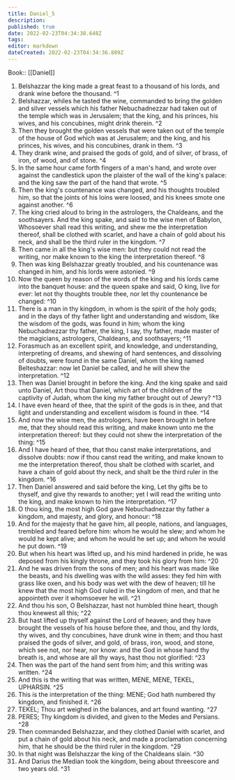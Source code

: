 ```yaml
---
title: Daniel_5
description: 
published: true
date: 2022-02-23T04:34:38.648Z
tags: 
editor: markdown
dateCreated: 2022-02-23T04:34:36.809Z
---
```


 Book:: [[Daniel]]
 1. Belshazzar the king made a great feast to a thousand of his lords, and drank wine before the thousand. ^1
 2. Belshazzar, whiles he tasted the wine, commanded to bring the golden and silver vessels which his father Nebuchadnezzar had taken out of the temple which was in Jerusalem; that the king, and his princes, his wives, and his concubines, might drink therein. ^2
 3. Then they brought the golden vessels that were taken out of the temple of the house of God which was at Jerusalem; and the king, and his princes, his wives, and his concubines, drank in them. ^3
 4. They drank wine, and praised the gods of gold, and of silver, of brass, of iron, of wood, and of stone. ^4
 5. In the same hour came forth fingers of a man's hand, and wrote over against the candlestick upon the plaister of the wall of the king's palace: and the king saw the part of the hand that wrote. ^5
 6. Then the king's countenance was changed, and his thoughts troubled him, so that the joints of his loins were loosed, and his knees smote one against another. ^6
 7. The king cried aloud to bring in the astrologers, the Chaldeans, and the soothsayers. And the king spake, and said to the wise men of Babylon, Whosoever shall read this writing, and shew me the interpretation thereof, shall be clothed with scarlet, and have a chain of gold about his neck, and shall be the third ruler in the kingdom. ^7
 8. Then came in all the king's wise men: but they could not read the writing, nor make known to the king the interpretation thereof. ^8
 9. Then was king Belshazzar greatly troubled, and his countenance was changed in him, and his lords were astonied. ^9
 10. Now the queen by reason of the words of the king and his lords came into the banquet house: and the queen spake and said, O king, live for ever: let not thy thoughts trouble thee, nor let thy countenance be changed: ^10
 11. There is a man in thy kingdom, in whom is the spirit of the holy gods; and in the days of thy father light and understanding and wisdom, like the wisdom of the gods, was found in him; whom the king Nebuchadnezzar thy father, the king, I say, thy father, made master of the magicians, astrologers, Chaldeans, and soothsayers; ^11
 12. Forasmuch as an excellent spirit, and knowledge, and understanding, interpreting of dreams, and shewing of hard sentences, and dissolving of doubts, were found in the same Daniel, whom the king named Belteshazzar: now let Daniel be called, and he will shew the interpretation. ^12
 13. Then was Daniel brought in before the king. And the king spake and said unto Daniel, Art thou that Daniel, which art of the children of the captivity of Judah, whom the king my father brought out of Jewry? ^13
 14. I have even heard of thee, that the spirit of the gods is in thee, and that light and understanding and excellent wisdom is found in thee. ^14
 15. And now the wise men, the astrologers, have been brought in before me, that they should read this writing, and make known unto me the interpretation thereof: but they could not shew the interpretation of the thing: ^15
 16. And I have heard of thee, that thou canst make interpretations, and dissolve doubts: now if thou canst read the writing, and make known to me the interpretation thereof, thou shalt be clothed with scarlet, and have a chain of gold about thy neck, and shalt be the third ruler in the kingdom. ^16
 17. Then Daniel answered and said before the king, Let thy gifts be to thyself, and give thy rewards to another; yet I will read the writing unto the king, and make known to him the interpretation. ^17
 18. O thou king, the most high God gave Nebuchadnezzar thy father a kingdom, and majesty, and glory, and honour: ^18
 19. And for the majesty that he gave him, all people, nations, and languages, trembled and feared before him: whom he would he slew; and whom he would he kept alive; and whom he would he set up; and whom he would he put down. ^19
 20. But when his heart was lifted up, and his mind hardened in pride, he was deposed from his kingly throne, and they took his glory from him: ^20
 21. And he was driven from the sons of men; and his heart was made like the beasts, and his dwelling was with the wild asses: they fed him with grass like oxen, and his body was wet with the dew of heaven; till he knew that the most high God ruled in the kingdom of men, and that he appointeth over it whomsoever he will. ^21
 22. And thou his son, O Belshazzar, hast not humbled thine heart, though thou knewest all this; ^22
 23. But hast lifted up thyself against the Lord of heaven; and they have brought the vessels of his house before thee, and thou, and thy lords, thy wives, and thy concubines, have drunk wine in them; and thou hast praised the gods of silver, and gold, of brass, iron, wood, and stone, which see not, nor hear, nor know: and the God in whose hand thy breath is, and whose are all thy ways, hast thou not glorified: ^23
 24. Then was the part of the hand sent from him; and this writing was written. ^24
 25. And this is the writing that was written, MENE, MENE, TEKEL, UPHARSIN. ^25
 26. This is the interpretation of the thing: MENE; God hath numbered thy kingdom, and finished it. ^26
 27. TEKEL; Thou art weighed in the balances, and art found wanting. ^27
 28. PERES; Thy kingdom is divided, and given to the Medes and Persians. ^28
 29. Then commanded Belshazzar, and they clothed Daniel with scarlet, and put a chain of gold about his neck, and made a proclamation concerning him, that he should be the third ruler in the kingdom. ^29
 30. In that night was Belshazzar the king of the Chaldeans slain. ^30
 31. And Darius the Median took the kingdom, being about threescore and two years old. ^31
